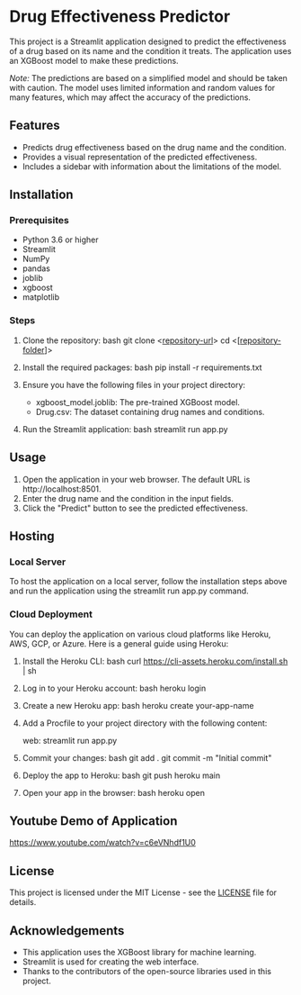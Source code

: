
# Drug Effectiveness Predictor

This project is a Streamlit application designed to predict the effectiveness of a drug based on its name and the condition it treats. The application uses an XGBoost model to make these predictions. 

*Note:* The predictions are based on a simplified model and should be taken with caution. The model uses limited information and random values for many features, which may affect the accuracy of the predictions.

## Features

- Predicts drug effectiveness based on the drug name and the condition.
- Provides a visual representation of the predicted effectiveness.
- Includes a sidebar with information about the limitations of the model.

## Installation

### Prerequisites

- Python 3.6 or higher
- Streamlit
- NumPy
- pandas
- joblib
- xgboost
- matplotlib

### Steps

1. Clone the repository:
   bash
    git clone <[repository-url](https://github.com/francesseyram/Intro-To-AI-Final-Project.git)>
    cd <[[repository-folder](https://github.com/francesseyram/Intro-To-AI-Final-Project/tree/main)]>

2. Install the required packages:
   bash
   pip install -r requirements.txt
   

3. Ensure you have the following files in your project directory:
   - xgboost_model.joblib: The pre-trained XGBoost model.
   - Drug.csv: The dataset containing drug names and conditions.

4. Run the Streamlit application:
   bash
   streamlit run app.py
   

## Usage

1. Open the application in your web browser. The default URL is http://localhost:8501.
2. Enter the drug name and the condition in the input fields.
3. Click the "Predict" button to see the predicted effectiveness.

## Hosting

### Local Server

To host the application on a local server, follow the installation steps above and run the application using the streamlit run app.py command.

### Cloud Deployment

You can deploy the application on various cloud platforms like Heroku, AWS, GCP, or Azure. Here is a general guide using Heroku:

1. Install the Heroku CLI:
   bash
   curl https://cli-assets.heroku.com/install.sh | sh
   

2. Log in to your Heroku account:
   bash
   heroku login
   

3. Create a new Heroku app:
   bash
   heroku create your-app-name
   

4. Add a Procfile to your project directory with the following content:
   
   web: streamlit run app.py
   

5. Commit your changes:
   bash
   git add .
   git commit -m "Initial commit"
   

6. Deploy the app to Heroku:
   bash
   git push heroku main
   

7. Open your app in the browser:
   bash
   heroku open

## Youtube Demo of Application
https://www.youtube.com/watch?v=c6eVNhdf1U0

## License

This project is licensed under the MIT License - see the [LICENSE](LICENSE) file for details.

## Acknowledgements

- This application uses the XGBoost library for machine learning.
- Streamlit is used for creating the web interface.
- Thanks to the contributors of the open-source libraries used in this project.

